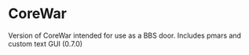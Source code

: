 # CoreWar
Version of CoreWar intended for use as a BBS door. Includes pmars and custom text GUI (0.7.0)
